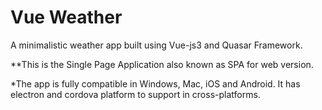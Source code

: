 # Vue Weather
A minimalistic weather app built using Vue-js3 and Quasar Framework.

**This is the Single Page Application also known as SPA for web version.


*The app is fully compatible in Windows, Mac, iOS and Android. It has electron and cordova platform to support in cross-platforms. 

